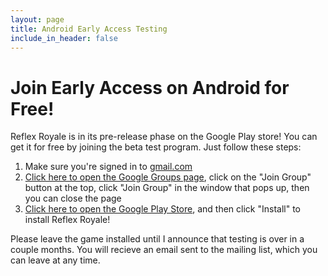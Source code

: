 ```yaml
---
layout: page
title: Android Early Access Testing
include_in_header: false
---
```


# Join Early Access on Android for Free!

Reflex Royale is in its pre-release phase on the Google Play store! You can get it for free by joining the beta test program. Just follow these steps:

1. Make sure you're signed in to [gmail.com](http://gmail.com)​
2. [Click here to open the Google Groups page](https://groups.google.com/g/reflex-royale-early-access)​, click on the "Join Group" button at the top, click "Join Group" in the window that pops up, then you can close the page
3. [Click here to open the Google Play Store](https://play.google.com/store/apps/details?id=moe.sobs.like.sabs.reflexroyale)​​​​, and then click "Install" to install Reflex Royale!

Please leave the game installed until I announce that testing is over in a couple months. You will recieve an email sent to the mailing list, which you can leave at any time.